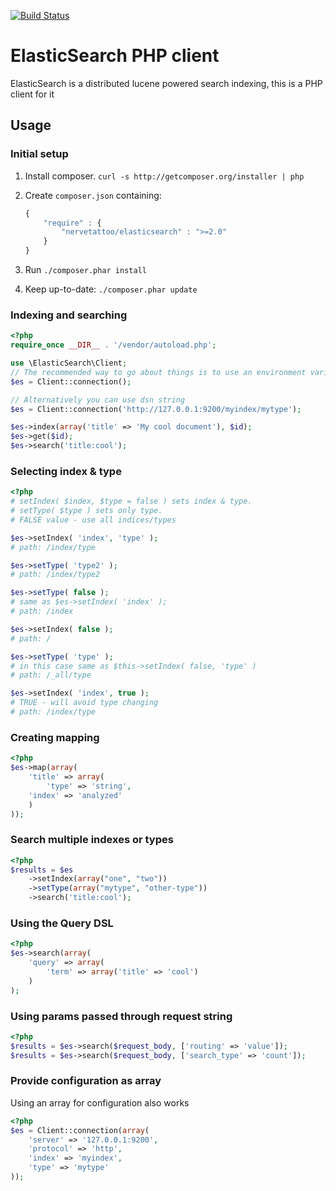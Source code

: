 [![Build Status](https://secure.travis-ci.org/nervetattoo/elasticsearch.png?branch=master)](http://travis-ci.org/nervetattoo/elasticsearch)
# ElasticSearch PHP client
ElasticSearch is a distributed lucene powered search indexing, this is a PHP client for it

## Usage

### Initial setup 

1. Install composer. `curl -s http://getcomposer.org/installer | php`
2. Create `composer.json` containing:

    ```js
    {
        "require" : {
            "nervetattoo/elasticsearch" : ">=2.0"
        }
    }
    ```
3. Run `./composer.phar install`
4. Keep up-to-date: `./composer.phar update`

### Indexing and searching

```php
<?php
require_once __DIR__ . '/vendor/autoload.php';

use \ElasticSearch\Client;
// The recommended way to go about things is to use an environment variable called ELASTICSEARCH_URL
$es = Client::connection();

// Alternatively you can use dsn string
$es = Client::connection('http://127.0.0.1:9200/myindex/mytype');

$es->index(array('title' => 'My cool document'), $id);
$es->get($id);
$es->search('title:cool');
```

### Selecting index & type

```php
<?php
# setIndex( $index, $type = false ) sets index & type.
# setType( $type ) sets only type.
# FALSE value - use all indices/types

$es->setIndex( 'index', 'type' );
# path: /index/type

$es->setType( 'type2' );
# path: /index/type2

$es->setType( false );
# same as $es->setIndex( 'index' );
# path: /index

$es->setIndex( false );
# path: /

$es->setType( 'type' );
# in this case same as $this->setIndex( false, 'type' )
# path: /_all/type

$es->setIndex( 'index', true );
# TRUE - will avoid type changing
# path: /index/type

```

### Creating mapping

```php
<?php
$es->map(array(
    'title' => array(
        'type' => 'string',
	'index' => 'analyzed'
    )
));
```

### Search multiple indexes or types

```php
<?php
$results = $es
    ->setIndex(array("one", "two"))
    ->setType(array("mytype", "other-type"))
    ->search('title:cool');
```

### Using the Query DSL

```php
<?php
$es->search(array(
    'query' => array(
        'term' => array('title' => 'cool')
    )
);
```

### Using params passed through request string

```php
<?php
$results = $es->search($request_body, ['routing' => 'value']);
$results = $es->search($request_body, ['search_type' => 'count']);
```


### Provide configuration as array

Using an array for configuration also works

```php
<?php
$es = Client::connection(array(
    'server' => '127.0.0.1:9200',
    'protocol' => 'http',
    'index' => 'myindex',
    'type' => 'mytype'
));
```
